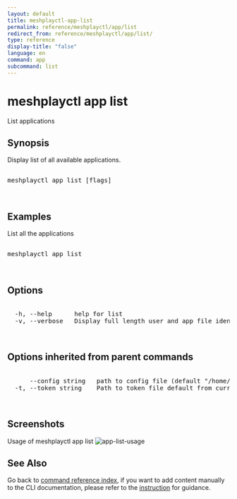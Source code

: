```yaml
---
layout: default
title: meshplayctl-app-list
permalink: reference/meshplayctl/app/list
redirect_from: reference/meshplayctl/app/list/
type: reference
display-title: "false"
language: en
command: app
subcommand: list
---
```


# meshplayctl app list

List applications

## Synopsis

Display list of all available applications.
<pre class='codeblock-pre'>
<div class='codeblock'>
meshplayctl app list [flags]

</div>
</pre> 

## Examples

List all the applications
<pre class='codeblock-pre'>
<div class='codeblock'>
meshplayctl app list

</div>
</pre> 

## Options

<pre class='codeblock-pre'>
<div class='codeblock'>
  -h, --help      help for list
  -v, --verbose   Display full length user and app file identifiers

</div>
</pre>

## Options inherited from parent commands

<pre class='codeblock-pre'>
<div class='codeblock'>
      --config string   path to config file (default "/home/runner/.meshplay/config.yaml")
  -t, --token string    Path to token file default from current context

</div>
</pre>

## Screenshots

Usage of meshplayctl app list
![app-list-usage](/assets/img/meshplayctl/app-list.png)

## See Also

Go back to [command reference index](/reference/meshplayctl/), if you want to add content manually to the CLI documentation, please refer to the [instruction](/project/contributing/contributing-cli#preserving-manually-added-documentation) for guidance.
